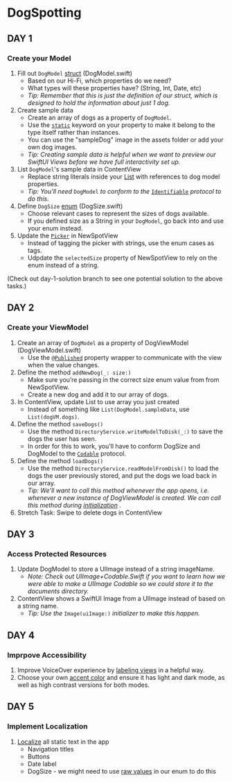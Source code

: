 # DogSpotting

## DAY 1
### Create your Model

1. Fill out `DogModel` [struct](https://www.hackingwithswift.com/read/0/15/structs) (DogModel.swift)
    * Based on our Hi-Fi, which properties do we need?
    * What types will these properties have? (String, Int, Date, etc)
    * _Tip: Remember that this is just the definition of our struct, which is designed to hold the information about just 1 dog._
2. Create sample data
    * Create an array of dogs as a property of `DogModel`.
    * Use the [`static`](https://www.hackingwithswift.com/read/0/18/static-properties-and-methods) keyword on your property to make it belong to the type itself rather than instances.
    * You can use the "sampleDog" image in the assets folder or add your own dog images.
    * _Tip: Creating sample data is helpful when we want to preview our SwiftUI Views before we have full interactivity set up._
3. List `DogModel`'s sample data in ContentView
    * Replace string literals inside your [List](https://developer.apple.com/documentation/swiftui/list) with references to dog model properties.
    * _Tip: You'll need_ `DogModel` _to conform to the_ [`Identifiable`](https://www.hackingwithswift.com/books/ios-swiftui/working-with-identifiable-items-in-swiftui) _protocol to do this._
4. Define `DogSize` [enum](https://www.hackingwithswift.com/read/0/14/enumerations) (DogSize.swift)
    * Choose relevant cases to represent the sizes of dogs available.
    * If you defined size as a String in your `DogModel`, go back into and use your enum instead.
5. Update the [`Picker`](https://developer.apple.com/documentation/swiftui/picker) in NewSpotView
    * Instead of tagging the picker with strings, use the enum cases as tags.
    * Udpdate the `selectedSize` property of NewSpotView to rely on the enum instead of a string.

(Check out day-1-solution branch to see one potential solution to the above tasks.)

## DAY 2
### Create your ViewModel

1. Create an array of `DogModel` as a property of DogViewModel (DogViewModel.swift)
    * Use the [`@Published`](https://www.hackingwithswift.com/quick-start/swiftui/what-is-the-published-property-wrapper) property wrapper to communicate with the view when the value changes.
2. Define the method `addNewDog(_: size:)`
    * Make sure you’re passing in the correct size enum value from from NewSpotView.
    * Create a new dog and add it to our array of dogs.
3. In ContentView, update List to use array you just created
    * Instead of something like `List(DogModel.sampleData`, use `List(dogVM.dogs)`.
4. Define the method `saveDogs()`
    * Use the method `DirectoryService.writeModelToDisk(_:)` to save the dogs the user has seen.
    * In order for this to work, you'll have to conform DogSize and DogModel to the [`Codable`](https://www.swiftbysundell.com/basics/codable/) protocol.
6. Define the method `loadDogs()`
    * Use the method `DirectoryService.readModelFromDisk()` to load the dogs the user previously stored, and put the dogs we load back in our array.
    * _Tip: We'll want to call this method whenever the app opens, i.e. whenever a new instance of DogViewModel is created. We can call this method during [initialization](https://docs.swift.org/swift-book/documentation/the-swift-programming-language/initialization/) ._
7. Stretch Task: Swipe to delete dogs in ContentView

## DAY 3
### Access Protected Resources

1. Update DogModel to store a UIImage instead of a string imageName.
    * _Note: Check out UIImage+Codable.Swift if you want to learn how we were able to make a UIImage Codable so we could store it to the documents directory._
2. ContentView shows a SwiftUI Image from a UIImage instead of based on a string name.
    * _Tip: Use the_ `Image(uiImage:)` _initializer to make this happen._

## DAY 4
### Imprpove Accessibility

1. Improve VoiceOver experience by [labeling views](https://www.hackingwithswift.com/books/ios-swiftui/identifying-views-with-useful-labels) in a helpful way.
2. Choose your own [accent color](https://developer.apple.com/documentation/xcode/specifying-your-apps-color-scheme) and ensure it has light and dark mode, as well as high contrast versions for both modes.

## DAY 5
### Implement Localization

1. [Localize](https://developer.apple.com/documentation/xcode/localization) all static text in the app
    * Navigation titles
    * Buttons
    * Date label
    * DogSize - we might need to use [raw values](https://www.hackingwithswift.com/sixty/2/10/enum-raw-values) in our enum to do this
